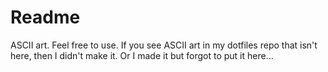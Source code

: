 # Readme

ASCII art. Feel free to use.
If you see ASCII art in my dotfiles repo that isn't here, then I didn't make it. Or I made it but forgot to put it here...
